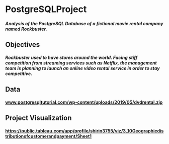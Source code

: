 # PostgreSQLProject
##### Analysis of the PostgreSQL Database of a fictional movie rental company named Rockbuster.
## Objectives
##### Rockbuster used to have stores around the world. Facing stiff competition from streaming services such as Netflix, the management team is planning to launch an online video rental service in order to stay competitive.
## Data
#### www.postgresqltutorial.com/wp-content/uploads/2019/05/dvdrental.zip
## Project Visualization
#### https://public.tableau.com/app/profile/shirin3755/viz/3_10Geographicdistributionofcustomerandpayment/Sheet1


